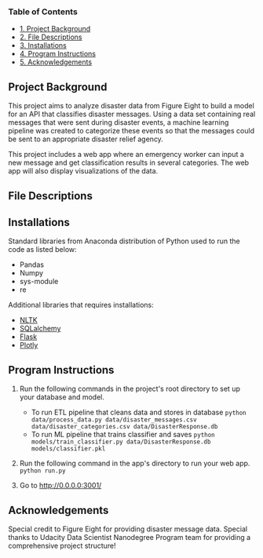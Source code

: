 ### Table of Contents
- [1. Project Background](#project-background)
- [2. File Descriptions](#file-descriptions)
- [3. Installations](#installations)
- [4. Program Instructions](#program-instructions)
- [5. Acknowledgements](#acknowledgements)

## Project Background
This project aims to analyze disaster data from Figure Eight to build a model for an API that classifies disaster messages.
Using a data set containing real messages that were sent during disaster events, a machine learning pipeline was created to categorize these events so that the messages could be sent to an appropriate disaster relief agency.

This project includes a web app where an emergency worker can input a new message and get classification results in several categories. The web app will also display visualizations of the data.

## File Descriptions


## Installations
Standard libraries from Anaconda distribution of Python used to run the code as listed below:
* Pandas
* Numpy
* sys-module
* re

Additional libraries that requires installations:
* [NLTK]()
* [SQLalchemy]()
* [Flask]()
* [Plotly]()

## Program Instructions
1. Run the following commands in the project's root directory to set up your database and model.
    - To run ETL pipeline that cleans data and stores in database
        `python data/process_data.py data/disaster_messages.csv data/disaster_categories.csv data/DisasterResponse.db`
    - To run ML pipeline that trains classifier and saves
        `python models/train_classifier.py data/DisasterResponse.db models/classifier.pkl`

2. Run the following command in the app's directory to run your web app.
    `python run.py`

3. Go to http://0.0.0.0:3001/

## Acknowledgements
Special credit to Figure Eight for providing disaster message data. Special thanks to Udacity Data Scientist Nanodegree Program team for providing a comprehensive project structure!
